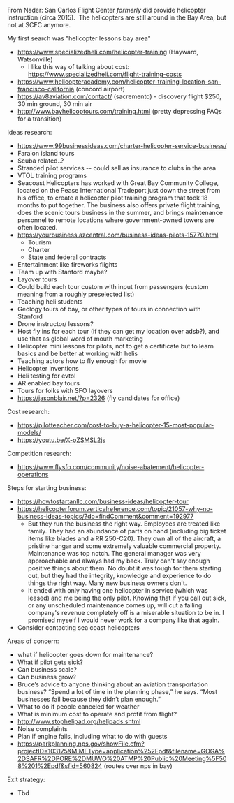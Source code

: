 From Nader: San Carlos Flight Center _formerly_ did provide helicopter instruction (circa 2015).  The helicopters are still around in the Bay Area, but not at SCFC anymore.

My first search was "helicopter lessons bay area"
- https://www.specializedheli.com/helicopter-training (Hayward, Watsonville)
	- I like this way of talking about cost: https://www.specializedheli.com/flight-training-costs
- https://www.helicopteracademy.com/helicopter-training-location-san-francisco-california (concord airport)
- https://av8aviation.com/contact/ (sacremento) - discovery flight $250, 30 min ground, 30 min air
- http://www.bayhelicoptours.com/training.html (pretty depressing FAQs for a transition)



Ideas research:
- https://www.99businessideas.com/charter-helicopter-service-business/
- Faralon  island tours
- Scuba related..?
- Stranded pilot services -- could sell as insurance to clubs in the area
- VTOL training programs 
- Seacoast Helicopters has worked with Great Bay Community College, located on the Pease International Tradeport just down the street from his office, to create a helicopter pilot training program that took 18 months to put together. The business also offers private flight training, does the scenic tours business in the summer, and brings maintenance personnel to remote locations where government-owned towers are often located.
- https://yourbusiness.azcentral.com/business-ideas-pilots-15770.html
	- Tourism
	- Charter
	- State and federal contracts
- Entertainment like fireworks flights 
- Team up with Stanford maybe?
- Layover tours
- Could build each tour custom with input from passengers (custom meaning from a roughly preselected list)
- Teaching heli students
- Geology tours of bay, or other types of tours in connection with Stanford 
- Drone instructor/ lessons?
- Host fly ins for each tour (if they can get my location over adsb?), and use that as global word of mouth marketing
- Helicopter mini lessons for pilots, not to get a certificate but to learn basics and be better at working with helis
- Teaching actors how to fly enough for movie
- Helicopter inventions
- Heli testing for evtol 
- AR enabled bay tours
- Tours for folks with SFO layovers
- https://jasonblair.net/?p=2326 (fly candidates for office)


Cost research:
- https://pilotteacher.com/cost-to-buy-a-helicopter-15-most-popular-models/
- https://youtu.be/X-oZSMSL2js

Competition research:
- https://www.flysfo.com/community/noise-abatement/helicopter-operations


Steps for starting business:
- https://howtostartanllc.com/business-ideas/helicopter-tour 
- https://helicopterforum.verticalreference.com/topic/21057-why-no-business-ideas-topics/?do=findComment&comment=192977
	- But they run the business the right way. Employees are treated like family. They had an abundance of parts on hand (including big ticket items like blades and a RR 250-C20). They own all of the aircraft, a pristine hangar and some extremely valuable commercial property. Maintenance was top notch. The general manager was very approachable and always had my back. Truly can't say enough positive things about them. No doubt it was tough for them starting out, but they had the integrity, knowledge and experience to do things the right way. Many new business owners don't. 
	- It ended with only having one helicopter in service (which was leased) and me being the only pilot. Knowing that if you call out sick, or any unscheduled maintenance comes up, will cut a failing company's revenue completely off is a miserable situation to be in. I promised myself I would never work for a company like that again.
- Consider contacting sea coast helicopters



Areas of concern:
- what if helicopter goes down for maintenance?
- What if pilot gets sick?
- Can business scale?
- Can business grow?
- Bruce’s advice to anyone thinking about an aviation transportation business? “Spend a lot of time in the planning phase,” he says. “Most businesses fail because they didn’t plan enough.”
- What to do if people canceled for weather
- What is minimum cost to operate and profit from flight?
- http://www.stophelipad.org/helipads.shtml
- Noise complaints
- Plan if engine fails, including what to do with guests
- https://parkplanning.nps.gov/showFile.cfm?projectID=103175&MIMEType=application%252Fpdf&filename=GOGA%2DSAFR%2DPORE%2DMUWO%20ATMP%20Public%20Meeting%5F508%201%2Epdf&sfid=560824 (routes over nps in bay)


Exit strategy:
- Tbd